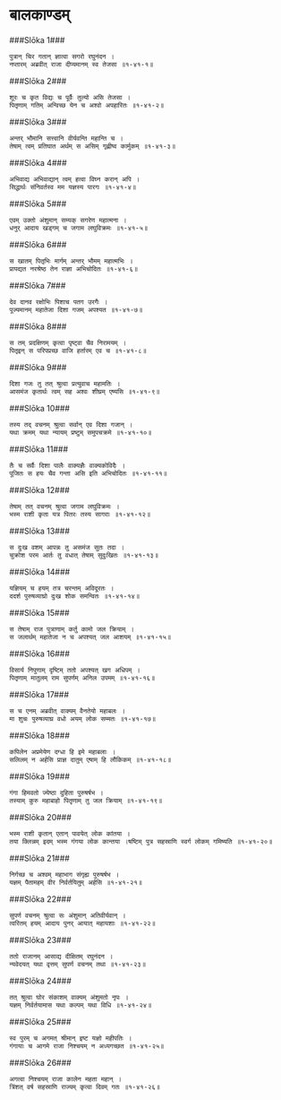 बालकाण्डम्
===============================


###Slōka 1###


    पुत्रान् चिर गतान् ज्ञात्वा सगरो रघुनंदन ।
    नप्तारम् अब्रवीत् राजा दीप्यमानम् स्व तेजसा ॥१-४१-१॥


###Slōka 2###


    शूरः च कृत विद्यः च पूर्वैः तुल्यो असि तेजसा ।
    पितृणाम् गतिम् अन्विच्छ येन च अश्वो अपहारितः ॥१-४१-२॥


###Slōka 3###


    अन्तर् भौमानि सत्त्वानि वीर्यवन्ति महान्ति च ।
    तेषाम् त्वम् प्रतिघात अर्थम् स असिम् गृह्णीष्व कार्मुकम् ॥१-४१-३॥


###Slōka 4###


    अभिवाद्य अभिवाद्यान् त्वम् हत्वा विघ्न करान् अपि ।
    सिद्धार्थः संनिवर्तस्व मम यज्ञस्य पारगः ॥१-४१-४॥


###Slōka 5###


    एवम् उक्तो अंशुमान् सम्यक् सगरेण महात्मना ।
    धनुर् आदाय खड्गम् च जगाम लघुविक्रमः ॥१-४१-५॥


###Slōka 6###


    स खातम् पितृभिः मार्गम् अन्तर् भौमम् महात्मभिः ।
    प्रापद्यत नरश्रेष्ठ तेन राज्ञा अभिचोदितः ॥१-४१-६॥


###Slōka 7###


    देव दानव रक्षोभिः पिशाच पतग उरगैः ।
    पूज्यमानम् महातेजा दिशा गजम् अपश्यत ॥१-४१-७॥


###Slōka 8###


    स तम् प्रदक्षिणम् कृत्वा पृष्ट्वा चैव निरामयम् ।
    पितृइन् स परिपप्रच्छ वाजि हर्तारम् एव च ॥१-४१-८॥


###Slōka 9###


    दिशा गजः तु तत् श्रुत्वा प्रत्युवाच महामतिः ।
    आसमंज कृतार्थः त्वम् सह अश्वः शीघ्रम् एष्यसि ॥१-४१-९॥


###Slōka 10###


    तस्य तद् वचनम् श्रुत्वा सर्वान् एव दिशा गजान् ।
    यथा क्रमम् यथा न्यायम् प्रष्टुम् समुपचक्रमे ॥१-४१-१०॥


###Slōka 11###


    तैः च सर्वैः दिशा पालैः वाक्यज्ञैः वाक्यकोविदैः ।
    पूजितः स हयः चैव गन्ता असि इति अभिचोदितः ॥१-४१-११॥


###Slōka 12###


    तेषाम् तत् वचनम् श्रुत्वा जगाम लघुविक्रमः ।
    भस्म राशी कृता यत्र पितरः तस्य सागराः ॥१-४१-१२॥


###Slōka 13###


    स दुःख वशम् आपन्नः तु असमंज सुतः तदा ।
    चुक्रोश परम आर्तः तु वधात् तेषाम् सुदुःखितः ॥१-४१-१३॥


###Slōka 14###


    यज्ञियम् च हयम् तत्र चरन्तम् अविदूरतः ।
    ददर्श पुरुषव्याघ्रो दुःख शोक समन्वितः ॥१-४१-१४॥


###Slōka 15###


    स तेषाम् राज पुत्राणाम् कर्तु कामो जल क्रियाम् ।
    स जलार्थम् महातेजा न च अपश्यत् जल आशयम् ॥१-४१-१५॥


###Slōka 16###


    विसार्य निपुणाम् दृष्टिम् ततो अपश्यत् खग अधिपम् ।
    पितृणाम् मातुलम् राम सुपर्णम् अनिल उपमम् ॥१-४१-१६॥


###Slōka 17###


    स च एनम् अब्रवीत् वाक्यम् वैनतेयो महाबलः ।
    मा शुचः पुरुषव्याघ्र वधो अयम् लोक सम्मतः ॥१-४१-१७॥


###Slōka 18###


    कपिलेन अप्रमेयेण दग्धा हि इमे महाबलाः ।
    सलिलम् न अर्हसि प्राज्ञ दातुम् एषाम् हि लौकिकम् ॥१-४१-१८॥


###Slōka 19###


    गंगा हिमवतो ज्येष्ठा दुहिता पुरुषर्षभ ।
    तस्याम् कुरु महाबाहो पितॄणाम् तु जल क्रियाम् ॥१-४१-१९॥


###Slōka 20###


    भस्म राशी कृतान् एतान् पावयेत् लोक कांतया ।
    तया क्लिन्नम् इदम् भस्म गंगया लोक कान्तया ।षष्टिम् पुत्र सहस्राणि स्वर्ग लोकम् गमिष्यति ॥१-४१-२०॥


###Slōka 21###


    निर्गच्छ च अश्वम् महाभाग संगृह्य पुरुषर्षभ ।
    यज्ञम् पैतामहम् वीर निर्वर्तयितुम् अर्हसि ॥१-४१-२१॥


###Slōka 22###


    सुपर्ण वचनम् श्रुत्वा सः अंशुमान् अतिवीर्यवान् ।
    त्वरितम् हयम् आदाय पुनर् आयात् महायशाः ॥१-४१-२२॥


###Slōka 23###


    ततो राजानम् आसाद्य दीक्षितम् रघुनंदन ।
    न्यवेदयत् यथा वृत्तम् सुपर्ण वचनम् तथा ॥१-४१-२३॥


###Slōka 24###


    तत् श्रुत्वा घोर संकाशम् वाक्यम् अंशुमतो नृपः ।
    यज्ञम् निर्वर्तयामास यथा कल्पम् यथा विधि ॥१-४१-२४॥


###Slōka 25###


    स्व पुरम् च अगमत् श्रीमान् इष्ट यज्ञो महीपतिः ।
    गंगायाः च आगमे राजा निश्चयम् न अध्यगच्छत ॥१-४१-२५॥


###Slōka 26###


    अगत्वा निश्चयम् राजा कालेन महता महान् ।
    त्रिंशत् वर्ष सहस्राणि राज्यम् कृत्वा दिवम् गतः ॥१-४१-२६॥


